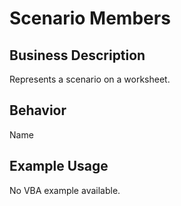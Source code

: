 # Scenario Members

## Business Description
Represents a scenario on a worksheet.

## Behavior
Name

## Example Usage
No VBA example available.